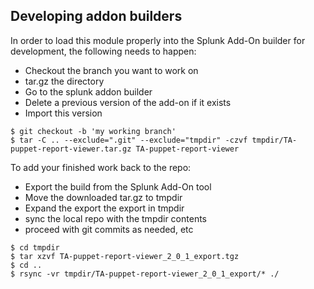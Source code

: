 ## Developing addon builders

In order to load this module properly into the Splunk Add-On builder for development, the following needs to happen:

- Checkout the branch you want to work on
- tar.gz the directory
- Go to the splunk addon builder
- Delete a previous version of the add-on if it exists
- Import this version

```
$ git checkout -b 'my working branch'
$ tar -C .. --exclude=".git" --exclude="tmpdir" -czvf tmpdir/TA-puppet-report-viewer.tar.gz TA-puppet-report-viewer
```

To add your finished work back to the repo:
- Export the build from the Splunk Add-On tool
- Move the downloaded tar.gz to tmpdir
- Expand the export the export in tmpdir
- sync the local repo with the tmpdir contents
- proceed with git commits as needed, etc

```
$ cd tmpdir
$ tar xzvf TA-puppet-report-viewer_2_0_1_export.tgz
$ cd ..
$ rsync -vr tmpdir/TA-puppet-report-viewer_2_0_1_export/* ./
```
